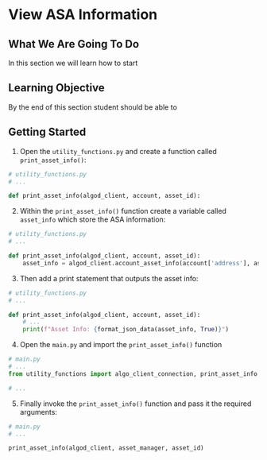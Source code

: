 # View ASA Information

## What We Are Going To Do

In this section we will learn how to start

## Learning Objective

By the end of this section student should be able to

## Getting Started
1. Open the `utility_functions.py` and create a function called `print_asset_info()`:
```python
# utility_functions.py
# ...

def print_asset_info(algod_client, account, asset_id):
```
2. Within the `print_asset_info()` function create a variable called `asset_info` which store the ASA information:
```python
# utility_functions.py
# ...

def print_asset_info(algod_client, account, asset_id):
    asset_info = algod_client.account_asset_info(account['address'], asset_id)
```
3. Then add a print statement that outputs the asset info:
```python
# utility_functions.py
# ...

def print_asset_info(algod_client, account, asset_id):
    # ...
    print(f"Asset Info: {format_json_data(asset_info, True)}")
```
4. Open the `main.py` and import the `print_asset_info()` function
```python
# main.py
# ...
from utility_functions import algo_client_connection, print_asset_info

# ...
```
5. Finally invoke the `print_asset_info()` function and pass it the required arguments:
```python
# main.py
# ...

print_asset_info(algod_client, asset_manager, asset_id)
```